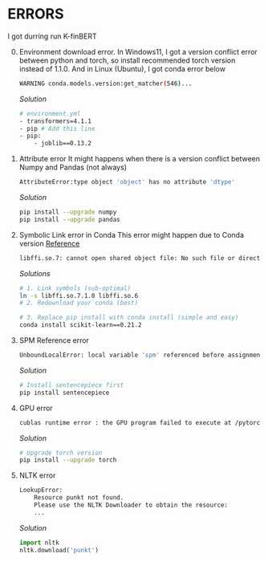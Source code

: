 # ERRORS
I got durring run K-finBERT

0. Environment download error. 
    In Windows11, I got a version conflict error between python and torch, so install recommended torch version instead of 1.1.0. And in Linux (Ubuntu), I got conda error below
    ```bash
    WARNING conda.models.version:get_matcher(546)...
    ```
    *Solution*
    ```bash
    # environment.yml
    - transformers=4.1.1
    - pip # Add this line
    - pip:
        - joblib==0.13.2
    ```

1. Attribute error
    It might happens when there is a version conflict between Numpy and Pandas (not always)
    ```bash
    AttributeError:type object 'object' has no attribute 'dtype'
    ```
    *Solution*
    ```bash
    pip install --upgrade numpy
    pip install --upgrade pandas
    ```

1. Symbolic Link error in Conda
    This error might happen due to Conda version [Reference](https://github.com/conda/conda/issues/9957)
    ```bash
    libffi.so.7: cannot open shared object file: No such file or directory
    ```
    *Solutions*
    ```bash
    # 1. Link symbols (sub-optimal)
    ln -s libffi.so.7.1.0 libffi.so.6
    # 2. Redownload your conda (best)

    # 3. Replace pip install with conda install (simple and easy)
    conda install scikit-learn==0.21.2
    ```

2. SPM Reference error
    ```bash
    UnboundLocalError: local variable 'spm' referenced before assignment
    ```
    *Solution*
    ```bash
    # Install sentencepiece first
    pip install sentencepiece
    ```

3. GPU error
    ```bash
    cublas runtime error : the GPU program failed to execute at /pytorch/aten/src/THC/THCBlas.cu:450
    ```
    *Solution*
    ```bash
    # Upgrade torch version
    pip install --upgrade torch
    ```

4. NLTK error
    ```bash
    LookupError: 
        Resource punkt not found.
        Please use the NLTK Downloader to obtain the resource:
        ...
    ```
    *Solution*
    ```python
    import nltk
    nltk.download('punkt')
    ```